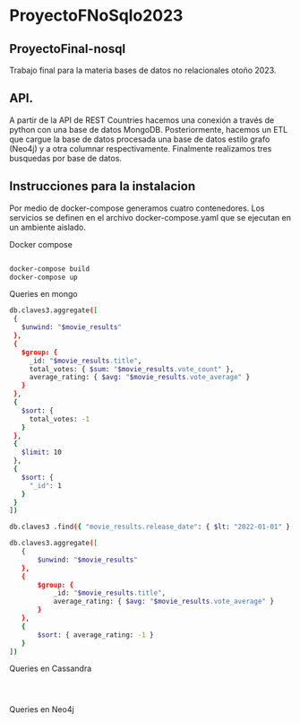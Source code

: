 # ProyectoFNoSqlo2023
## ProyectoFinal-nosql
Trabajo final para la materia bases de datos no relacionales otoño 2023.

## API. 
A partir de la API de REST Countries hacemos una conexión a través de python con una base de datos MongoDB. 
Posteriormente, hacemos un ETL que cargue la base de datos procesada una base de datos estilo grafo (Neo4j) y a otra columnar respectivamente.
Finalmente realizamos tres busquedas por base de datos. 

## Instrucciones para la instalacion 

Por medio de docker-compose generamos cuatro contenedores. Los servicios se definen en el archivo docker-compose.yaml que se ejecutan en un ambiente aislado.

Docker compose 
 ```bash

docker-compose build
docker-compose up
  ```

Queries en mongo 
 ```bash
db.claves3.aggregate([
  {
    $unwind: "$movie_results"
  },
  {
    $group: {
      _id: "$movie_results.title",
      total_votes: { $sum: "$movie_results.vote_count" },
      average_rating: { $avg: "$movie_results.vote_average" }
    }
  },
  {
    $sort: {
      total_votes: -1
    }
  },
  {
    $limit: 10
  },
  {
    $sort: {
      "_id": 1
    }
  }
])


  ```

 ```bash
db.claves3 .find({ "movie_results.release_date": { $lt: "2022-01-01" } })
  ```
 
 ```bash
db.claves3.aggregate([
    {
        $unwind: "$movie_results"
    },
    {
        $group: {
            _id: "$movie_results.title",
            average_rating: { $avg: "$movie_results.vote_average" }
        }
    },
    {
        $sort: { average_rating: -1 }
    }
])

  ```

Queries en Cassandra 
 ```bash

  ```

 ```bash

  ```

 ```bash

  ```

Queries en Neo4j 
 ```bash

  ```

 ```bash

  ```

 ```bash

  ```
